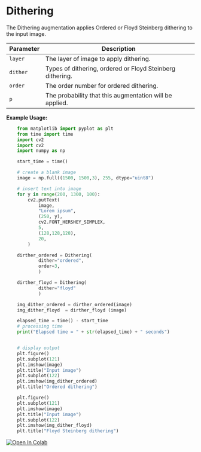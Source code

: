 # Dithering

The Dithering augmentation applies Ordered or Floyd Steinberg dithering to the input image.


| Parameter | Description                                               |
|-----------|-----------------------------------------------------------|
| `layer`   | The layer of image to apply dithering.                    |
| `dither`  | Types of dithering, ordered or Floyd Steinberg dithering. |
| `order`   | The order number for ordered dithering.                   |
| `p`       | The probability that this augmentation will be applied.   |


**Example Usage:**
```python
    from matplotlib import pyplot as plt
    from time import time
    import cv2
    import cv2
    import numpy as np

    start_time = time()

    # create a blank image
    image = np.full((1500, 1500,3), 255, dtype="uint8")

    # insert text into image
    for y in range(200, 1300, 100):
        cv2.putText(
            image,
            "Lorem ipsum",
            (250, y),
            cv2.FONT_HERSHEY_SIMPLEX,
            5,
            (128,128,128),
            20,
        )

    dirther_ordered = Dithering(
            dither="ordered",
            order=3,
            )

    dirther_floyd = Dithering(
            dither="floyd"
            )

    img_dither_ordered = dirther_ordered(image)
    img_dither_floyd  = dirther_floyd (image)

    elapsed_time = time() - start_time
    # processing time
    print("Elapsed time = " + str(elapsed_time) + " seconds")


    # display output
    plt.figure()
    plt.subplot(121)
    plt.imshow(image)
    plt.title("Input image")
    plt.subplot(122)
    plt.imshow(img_dither_ordered)
    plt.title("Ordered dithering")

    plt.figure()
    plt.subplot(121)
    plt.imshow(image)
    plt.title("Input image")
    plt.subplot(122)
    plt.imshow(img_dither_floyd)
    plt.title("Floyd Steinberg dithering")
```


[![Open In Colab](https://colab.research.google.com/assets/colab-badge.svg)](https://colab.research.google.com/drive/19bqVyTF21BlzvEH4wOg_zFoFnCepPH1h?usp=sharing)
